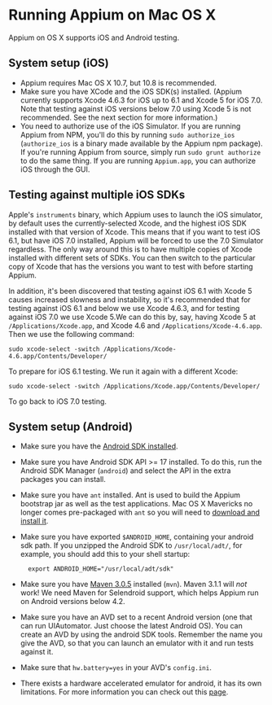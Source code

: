Running Appium on Mac OS X
=======

Appium on OS X supports iOS and Android testing.

<a name="ios"></a>System setup (iOS)
--------

* Appium requires Mac OS X 10.7, but 10.8 is recommended.
* Make sure you have XCode and the iOS SDK(s) installed. (Appium currently
  supports Xcode 4.6.3 for iOS up to 6.1 and Xcode 5 for iOS 7.0. Note that
  testing against iOS versions below 7.0 using Xcode 5 is not recommended. See
  the next section for more information.)
* You need to authorize use of the iOS Simulator. If you are running Appium
  from NPM, you'll do this by running `sudo authorize_ios` (`authorize_ios` is
  a binary made available by the Appium npm package). If you're running Appium
  from source, simply run `sudo grunt authorize` to do the same thing. If you
  are running `Appium.app`, you can authorize iOS through the GUI.

<a name="ios_multiple"></a>Testing against multiple iOS SDKs
-----------

Apple's `instruments` binary, which Appium uses to launch the iOS simulator, by
default uses the currently-selected Xcode, and the highest iOS SDK installed
with that version of Xcode. This means that if you want to test iOS 6.1, but
have iOS 7.0 installed, Appium will be forced to use the 7.0 Simulator
regardless. The only way around this is to have multiple copies of Xcode
installed with different sets of SDKs. You can then switch to the particular
copy of Xcode that has the versions you want to test with before starting
Appium.

In addition, it's been discovered that testing against iOS 6.1 with Xcode
5 causes increased slowness and instability, so it's recommended that for
testing against iOS 6.1 and below we use Xcode 4.6.3, and for testing against
iOS 7.0 we use Xcode 5.We can do this by, say, having Xcode 5 at
`/Applications/Xcode.app`, and Xcode 4.6 and `/Applications/Xcode-4.6.app`.
Then we use the following command:

    sudo xcode-select -switch /Applications/Xcode-4.6.app/Contents/Developer/

To prepare for iOS 6.1 testing. We run it again with a different Xcode:

    sudo xcode-select -switch /Applications/Xcode.app/Contents/Developer/

To go back to iOS 7.0 testing.

<a name="android"></a>System setup (Android)
--------

* Make sure you have the [Android SDK installed](http://developer.android.com/sdk/index.html).
* Make sure you have Android SDK API &gt;= 17 installed. To do this, run the
  Android SDK Manager (`android`) and select the API in the extra packages you can install.
* Make sure you have `ant` installed. Ant is used to build the Appium bootstrap
  jar as well as the test applications. Mac OS X Mavericks no longer comes
  pre-packaged with `ant` so you will need to [download and install it](http://ant.apache.org/bindownload.cgi).
* Make sure you have exported `$ANDROID_HOME`, containing your android sdk
  path. If you unzipped the Android SDK to `/usr/local/adt/`, for example, you
  should add this to your shell startup:

        export ANDROID_HOME="/usr/local/adt/sdk"

* Make sure you have [Maven 3.0.5](http://maven.apache.org/download.cgi) installed (`mvn`). Maven 3.1.1 will _not_ work!
  We need Maven for Selendroid support, which helps Appium run on Android
  versions below 4.2.
* Make sure you have an AVD set to a recent Android version (one that can run
  UIAutomator. Just choose the latest Android OS). You can create an AVD by
  using the android SDK tools. Remember the name you give the AVD, so that you
  can launch an emulator with it and run tests against it.
* Make sure that `hw.battery=yes` in your AVD's `config.ini`.
* There exists a hardware accelerated emulator for android, it has its own
  limitations. For more information you can check out this
  [page](android-hax-emulator).

